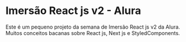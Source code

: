 # Imersão React js v2 - Alura

Este é um pequeno projeto da semana de Imersão React js v2 da Alura.
Muitos conceitos bacanas sobre React js, Next js e StyledComponents.